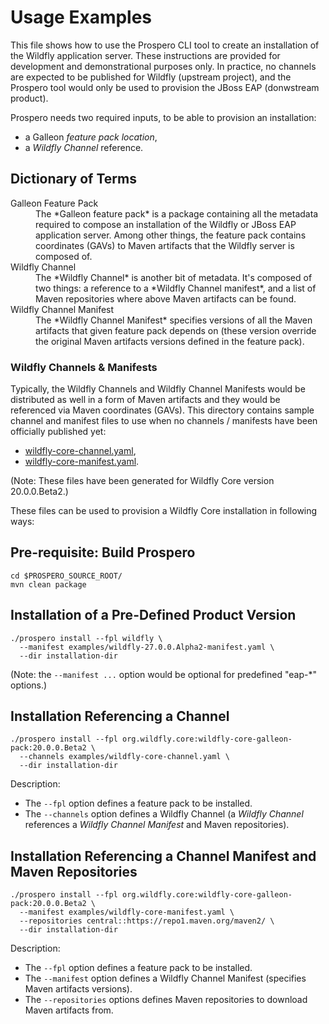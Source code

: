 # Usage Examples

This file shows how to use the Prospero CLI tool to create an installation of the Wildfly application server. These instructions
are provided for development and demonstrational purposes only. In practice, no channels are expected to be published for
Wildfly (upstream project), and the Prospero tool would only be used to provision the JBoss EAP (donwstream product).

Prospero needs two required inputs, to be able to provision an installation:

* a Galleon *feature pack location*,
* a *Wildfly Channel* reference.

## Dictionary of Terms
<dl>
    <dt>Galleon Feature Pack</dt>
    <dd>
        The *Galleon feature pack* is a package containing all the metadata required to compose an installation of the Wildfly 
        or JBoss EAP application server. Among other things, the feature pack contains coordinates (GAVs) to Maven artifacts
        that the Wildfly server is composed of.
    </dd>
    <dt>Wildfly Channel</dt>
    <dd>
        The *Wildfly Channel* is another bit of metadata. It's composed of two things: a reference to a
        *Wildfly Channel manifest*, and a list of Maven repositories where above Maven artifacts can be found.
    </dd>
    <dt>Wildfly Channel Manifest</dt>
    <dd>
        The *Wildfly Channel Manifest* specifies versions of all the Maven artifacts that given feature
        pack depends on (these version override the original Maven artifacts versions defined in the feature pack).
    </dd>
</dl>

### Wildfly Channels & Manifests

Typically, the Wildfly Channels and Wildfly Channel Manifests would be distributed as well in a form of Maven artifacts and they
would be referenced via Maven coordinates (GAVs). This directory contains sample channel and manifest files to use when no
channels / manifests have been officially published yet:

* [wildfly-core-channel.yaml](wildfly-core-channel.yaml),
* [wildfly-core-manifest.yaml](wildfly-core-manifest.yaml).

(Note: These files have been generated for Wildfly Core version 20.0.0.Beta2.)

These files can be used to provision a Wildfly Core installation in following ways:

## Pre-requisite: Build Prospero

```shell
cd $PROSPERO_SOURCE_ROOT/
mvn clean package
```

## Installation of a Pre-Defined Product Version

```shell
./prospero install --fpl wildfly \
  --manifest examples/wildfly-27.0.0.Alpha2-manifest.yaml \
  --dir installation-dir
```

(Note: the `--manifest ...` option would be optional for predefined "eap-*" options.)

## Installation Referencing a Channel

```shell
./prospero install --fpl org.wildfly.core:wildfly-core-galleon-pack:20.0.0.Beta2 \
  --channels examples/wildfly-core-channel.yaml \
  --dir installation-dir
```

Description:
 * The `--fpl` option defines a feature pack to be installed.
 * The `--channels` option defines a Wildfly Channel (a *Wildfly Channel* references a *Wildfly Channel Manifest* and
Maven repositories). 

## Installation Referencing a Channel Manifest and Maven Repositories

```shell
./prospero install --fpl org.wildfly.core:wildfly-core-galleon-pack:20.0.0.Beta2 \
  --manifest examples/wildfly-core-manifest.yaml \
  --repositories central::https://repo1.maven.org/maven2/ \
  --dir installation-dir
```

Description:
* The `--fpl` option defines a feature pack to be installed.
* The `--manifest` option defines a Wildfly Channel Manifest (specifies Maven artifacts versions).
* The `--repositories` options defines Maven repositories to download Maven artifacts from.
